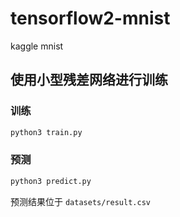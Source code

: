 # tensorflow2-mnist
kaggle mnist 

## 使用小型残差网络进行训练 

### 训练
```python
python3 train.py
```

### 预测
```python
python3 predict.py
```
预测结果位于 ``datasets/result.csv``